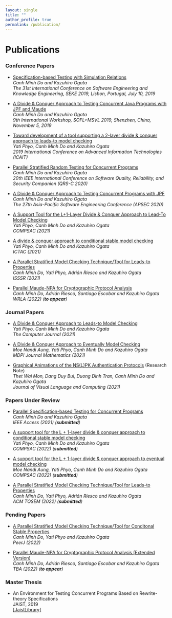 ```yaml
---
layout: single
title: ""
author_profile: true
permalink: /publication/
---
```

# Publications
### Conference Papers
* [Specification-based Testing with Simulation Relations](http://ksiresearch.org/seke/seke19paper/seke19paper_27.pdf) <br/>
    _Canh Minh Do and Kazuhiro Ogata_<br/>
    _The 31st International Conference on Software Engineering and Knowledge Engineering, SEKE 2019, Lisbon, Portugal, July 10, 2019_<br/>

* [A Divide & Conquer Approach to Testing Concurrent Java Programs with JPF and Maude](https://link.springer.com/chapter/10.1007/978-3-030-41418-4_4)<br/>
    _Canh Minh Do and Kazuhiro Ogata_<br/>
    _9th International Workshop, SOFL+MSVL 2019, Shenzhen, China, November 5, 2019_

* [Toward development of a tool supporting a 2-layer divide & conquer approach to leads-to model checking](https://ieeexplore.ieee.org/abstract/document/8920978)<br/>
    _Yati Phyo, Canh Minh Do and Kazuhiro Ogata_<br/>
    _2019 International Conference on Advanced Information Technologies (ICAIT)_

* [Parallel Stratified Random Testing for Concurrent Programs](https://ieeexplore.ieee.org/document/9282690) <br/>
    _Canh Minh Do and Kazuhiro Ogata_<br/>
    _20th IEEE International Conference on Software Quality, Reliability, and Security Companion (QRS-C 2020)_

* [A Divide & Conquer Approach to Testing Concurrent Programs with JPF](https://ieeexplore.ieee.org/abstract/document/9359254) <br/>
    _Canh Minh Do and Kazuhiro Ogata_<br/>
    _The 27th Asia-Pacific Software Engineering Conference (APSEC 2020)_

* [A Support Tool for the L+1-Layer Divide & Conquer Approach to Lead-To Model Checking](https://ieeexplore.ieee.org/document/9529394) <br/>
    _Yati Phyo, Canh Minh Do and Kazuhiro Ogata_<br/>
    _COMPSAC (2021)_

* [A divide & conquer approach to conditional stable model checking](https://link.springer.com/chapter/10.1007/978-3-030-85315-0_7) <br/>
    _Yati Phyo, Canh Minh Do and Kazuhiro Ogata_<br/>
    _ICTAC (2021)_

* [A Parallel Stratified Model Checking Technique/Tool for Leads-to Properties](https://ieeexplore.ieee.org/document/9626419) <br/>
    _Canh Minh Do, Yati Phyo, Adrián Riesco and Kazuhiro Ogata_<br/>
    _ISSSR (2021)_

* [Parallel Maude-NPA for Cryptographic Protocol Analysis](#) <br/>
    _Canh Minh Do, Adrián Riesco, Santiago Escobar and Kazuhiro Ogata_<br/>
    _WRLA (2022) (**to appear**)_

### Journal Papers
* [A Divide & Conquer Approach to Leads-to Model Checking](https://academic.oup.com/comjnl/advance-article/doi/10.1093/comjnl/bxaa183/6125355) <br/>
    _Yati Phyo, Canh Minh Do and Kazuhiro Ogata_<br/>
    _The Computer Journal (2021)_

* [A Divide & Conquer Approach to Eventually Model Checking](https://www.mdpi.com/2227-7390/9/4/368/htm) <br/>
    _Moe Nandi Aung, Yati Phyo, Canh Minh Do and Kazuhiro Ogata_<br/>
    _MDPI Journal Mathematics (2021)_

* [Graphical Animations of the NS(L)PK Authentication Protocols](http://ksiresearch.org/jvlc/journal/JVLC2021N2/paper005.pdf) (Research Note)<br/>
    _Thet Wai Mon, Dang Duy Bui, Duong Dinh Tran, Canh Minh Do and Kazuhiro Ogata_<br/>
    _Journal of Visual Language and Computing (2021)_

### Papers Under Review
* [Parallel Specification-based Testing for Concurrent Programs](#) <br/>
    _Canh Minh Do and Kazuhiro Ogata_<br/>
    _IEEE Access (2021) (**submitted**)_

* [A support tool for the L + 1-layer divide & conquer approach to conditional stable model checking](#) <br/>
    _Yati Phyo, Canh Minh Do and Kazuhiro Ogata_<br/>
    _COMPSAC (2022) (**submitted**)_

* [A support tool for the L + 1-layer divide & conquer approach to eventual model checking](#) <br/>
    _Moe Nandi Aung, Yati Phyo, Canh Minh Do and Kazuhiro Ogata_<br/>
    _COMPSAC (2022) (**submitted**)_

* [A Parallel Stratified Model Checking Technique/Tool for Leads-to Properties](#) <br/>
    _Canh Minh Do, Yati Phyo, Adrián Riesco and Kazuhiro Ogata_<br/>
    _ACM TOSEM (2022) (**submitted**)_

### Pending Papers
* [A Parallel Stratified Model Checking Technique/Tool for Conditonal Stable Properties](#) <br/>
    _Canh Minh Do, Yati Phyo and Kazuhiro Ogata_<br/>
    _PeerJ (2022)_

* [Parallel Maude-NPA for Cryptographic Protocol Analysis (Extended Version)](#) <br/>
    _Canh Minh Do, Adrián Riesco, Santiago Escobar and Kazuhiro Ogata_<br/>
    _TBA (2022) (**to appear**)_

### Master Thesis
* An Environment for Testing Concurrent Programs Based on Rewrite-theory Specifications<br/>
    JAIST, 2019<br/>
    [[JaistLibrary]](https://dspace.jaist.ac.jp/dspace/handle/10119/17563)